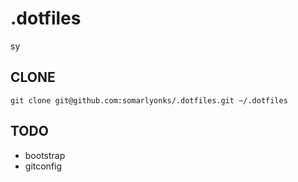 # .dotfiles

sy

## CLONE

`git clone git@github.com:somarlyonks/.dotfiles.git ~/.dotfiles`

## TODO

- bootstrap
- gitconfig
